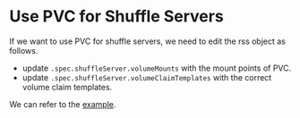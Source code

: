 <!--
  ~ Licensed to the Apache Software Foundation (ASF) under one or more
  ~ contributor license agreements.  See the NOTICE file distributed with
  ~ this work for additional information regarding copyright ownership.
  ~ The ASF licenses this file to You under the Apache License, Version 2.0
  ~ (the "License"); you may not use this file except in compliance with
  ~ the License.  You may obtain a copy of the License at
  ~
  ~    http://www.apache.org/licenses/LICENSE-2.0
  ~
  ~ Unless required by applicable law or agreed to in writing, software
  ~ distributed under the License is distributed on an "AS IS" BASIS,
  ~ WITHOUT WARRANTIES OR CONDITIONS OF ANY KIND, either express or implied.
  ~ See the License for the specific language governing permissions and
  ~ limitations under the License.
  -->

# Use PVC for Shuffle Servers

If we want to use PVC for shuffle servers, we need to edit the rss object as follows.

+ update `.spec.shuffleServer.volumeMounts` with the mount points of PVC.
+ update  `.spec.shuffleServer.volumeClaimTemplates` with the correct volume claim templates.

We can refer to the [example](rss-pvc-all-restart.yaml).


